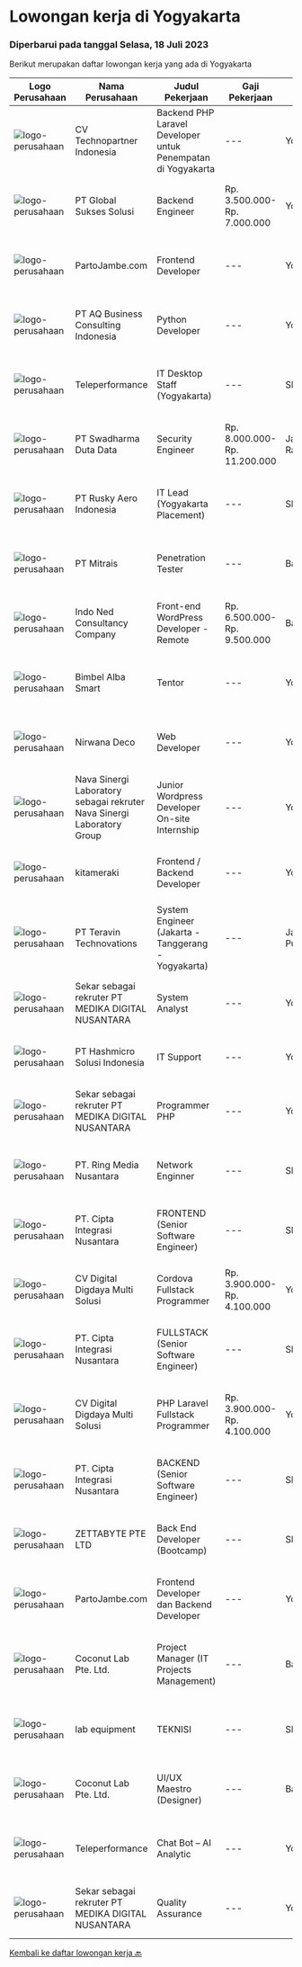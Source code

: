
  # Lowongan kerja di Yogyakarta

  ### Diperbarui pada tanggal Selasa, 18 Juli 2023

  Berikut merupakan daftar lowongan kerja yang ada di Yogyakarta

  |Logo Perusahaan | Nama Perusahaan | Judul Pekerjaan | Gaji Pekerjaan | Lokasi | Deskripsi | Tanggal diunggah | Pranala |
  | -------------- | --------------- | --------------- | --------- | --------- | -------------- | ------- | ----------- |
  |![logo-perusahaan](https://image-service-cdn.seek.com.au/58a9f0f7c563607255b18c1090a985c42d17b7c8/ee4dce1061f3f616224767ad58cb2fc751b8d2dc)|CV Technopartner Indonesia|Backend PHP Laravel Developer untuk Penempatan di Yogyakarta|---|Yogyakarta|Job Description &amp; Requirements : Build Web Application (PHP, Laravel) Experienced in making or integrating API Experienced in using versioning...|Senin, 17 Juli 2023|https://www.jobstreet.co.id/id/job/backend-php-laravel-developer-untuk-penempatan-di-yogyakarta-4407405?token=0~dbabb895-b25f-4c1b-bc35-d173627b4d4b&sectionRank=1&jobId=jobstreet-id-job-4407405|
|![logo-perusahaan](https://image-service-cdn.seek.com.au/186a9ca97c9050b5f74b9d52c29d1295c842cef8/ee4dce1061f3f616224767ad58cb2fc751b8d2dc)|PT Global Sukses Solusi|Backend Engineer|Rp. 3.500.000-Rp. 7.000.000|Yogyakarta|He / She will be responsible for supervised engineering team and also hands on in building the structure of a software application. Primarily spend...|Senin, 17 Juli 2023|https://www.jobstreet.co.id/id/job/backend-engineer-4406892?token=0~dbabb895-b25f-4c1b-bc35-d173627b4d4b&sectionRank=2&jobId=jobstreet-id-job-4406892|
|![logo-perusahaan](https://i.ibb.co/sqvTCh9/112815900-stock-vector-no-image-available-icon-flat-vector.webp)|PartoJambe.com|Frontend Developer|---|Yogyakarta|Homebase YogyakartaRemote, Work from Home 2+ Years Experience in software development. Knowledge in Agile methodology of running projects. Excellent...|Senin, 17 Juli 2023|https://www.jobstreet.co.id/id/job/frontend-developer-4406534?token=0~dbabb895-b25f-4c1b-bc35-d173627b4d4b&sectionRank=3&jobId=jobstreet-id-job-4406534|
|![logo-perusahaan](https://image-service-cdn.seek.com.au/2e711ecbf0cee5ba16af6ba608600002590a63e6/ee4dce1061f3f616224767ad58cb2fc751b8d2dc)|PT AQ Business Consulting Indonesia|Python Developer|---|Yogyakarta|Requirement: Candidate must possess at least Bachelor degree in IT or equivalent. Have at least 3-years working experience in related field. Possess...|Senin, 17 Juli 2023|https://www.jobstreet.co.id/id/job/python-developer-4407276?token=0~dbabb895-b25f-4c1b-bc35-d173627b4d4b&sectionRank=4&jobId=jobstreet-id-job-4407276|
|![logo-perusahaan](https://image-service-cdn.seek.com.au/d99766a649e00531b08c4eb8bc4dc379f3e74942/ee4dce1061f3f616224767ad58cb2fc751b8d2dc)|Teleperformance|IT Desktop Staff (Yogyakarta)|---|Sleman|Job Responsibilities- Installing and configuring computer hardware, software, systems, networks, printers and scanners- Monitoring and maintaining...|Rabu, 12 Juli 2023|https://www.jobstreet.co.id/id/job/it-desktop-staff-yogyakarta-4401534?token=0~dbabb895-b25f-4c1b-bc35-d173627b4d4b&sectionRank=5&jobId=jobstreet-id-job-4401534|
|![logo-perusahaan](https://image-service-cdn.seek.com.au/0f683dc67275bb803453d1e92fb7cd7b12b824b6/ee4dce1061f3f616224767ad58cb2fc751b8d2dc)|PT Swadharma Duta Data|Security Engineer|Rp. 8.000.000-Rp. 11.200.000|Jakarta Raya|S1 Jurusan/Prodi Teknik Komputer/ Teknik Informatika (Wajib) Waktu kerja Shift (sesuai dengan jadwal yang ditentukan) Bersedia ditempatkan Palembang...|Kamis, 13 Juli 2023|https://www.jobstreet.co.id/id/job/security-engineer-4402844?token=0~dbabb895-b25f-4c1b-bc35-d173627b4d4b&sectionRank=6&jobId=jobstreet-id-job-4402844|
|![logo-perusahaan](https://image-service-cdn.seek.com.au/12dd705c04a8f18553135125f966727653186f21/ee4dce1061f3f616224767ad58cb2fc751b8d2dc)|PT Rusky Aero Indonesia|IT Lead (Yogyakarta Placement)|---|Sleman|Responsibilities: Coordinate internal resources and third parties/vendors for the flawless execution of projects Ensure that all projects are...|Jumat, 14 Juli 2023|https://www.jobstreet.co.id/id/job/it-lead-yogyakarta-placement-4405112?token=0~dbabb895-b25f-4c1b-bc35-d173627b4d4b&sectionRank=7&jobId=jobstreet-id-job-4405112|
|![logo-perusahaan](https://image-service-cdn.seek.com.au/969b0c47f133a1e0155056a5d964c63953dd6304/ee4dce1061f3f616224767ad58cb2fc751b8d2dc)|PT Mitrais|Penetration Tester|---|Bali|We are looking for a skilled Security Engineer - Penetration Tester to join our team. The successful candidate will be responsible for identifying,...|Jumat, 14 Juli 2023|https://www.jobstreet.co.id/id/job/penetration-tester-4404845?token=0~dbabb895-b25f-4c1b-bc35-d173627b4d4b&sectionRank=8&jobId=jobstreet-id-job-4404845|
|![logo-perusahaan](https://image-service-cdn.seek.com.au/0a642188b6f444564b4e7d0e61cdd79a37cdf0fa/ee4dce1061f3f616224767ad58cb2fc751b8d2dc)|Indo Ned Consultancy Company|Front-end WordPress Developer - Remote|Rp. 6.500.000-Rp. 9.500.000|Bali|Note: This job is not at IndoNed. You will be working for a Dutch company called U Digital (U B.V.) in Indonesia. U Digital is responsible for the...|Jumat, 14 Juli 2023|https://www.jobstreet.co.id/id/job/front-end-wordpress-developer-remote-4405607?token=0~dbabb895-b25f-4c1b-bc35-d173627b4d4b&sectionRank=9&jobId=jobstreet-id-job-4405607|
|![logo-perusahaan](https://i.ibb.co/sqvTCh9/112815900-stock-vector-no-image-available-icon-flat-vector.webp)|Bimbel Alba Smart|Tentor|---|Yogyakarta|Kualifikasi Min. S1 atau sederajat S1 Jurusan matematika, ilmu komputer, teknik informatika, sistem informasi, manajemen informasi, statistik, atau...|Jumat, 14 Juli 2023|https://www.jobstreet.co.id/id/job/tentor-1036415491?token=0~dbabb895-b25f-4c1b-bc35-d173627b4d4b&sectionRank=10&jobId=jobstreet-id-job-1036415491|
|![logo-perusahaan](https://i.ibb.co/sqvTCh9/112815900-stock-vector-no-image-available-icon-flat-vector.webp)|Nirwana Deco|Web Developer|---|Yogyakarta|Kualifikasi :   Menguasai PHP framework (CI dan laravel).  Menguasai CSS dan Java Script.  Memiliki portofolio.   Bisa mengembangkan CMS wordpress (...|Jumat, 14 Juli 2023|https://www.jobstreet.co.id/id/job/web-developer-1036415310?token=0~dbabb895-b25f-4c1b-bc35-d173627b4d4b&sectionRank=11&jobId=jobstreet-id-job-1036415310|
|![logo-perusahaan](https://i.ibb.co/sqvTCh9/112815900-stock-vector-no-image-available-icon-flat-vector.webp)|Nava Sinergi Laboratory sebagai rekruter Nava Sinergi Laboratory Group|Junior Wordpress Developer On-site Internship|---|Yogyakarta|Junior Wordpress Developer On-site InternshipKualifikasi :- Pendidikan SMA/K atau mahasiswa semester akhir/tidak memiliki kelas aktif- Menguasai...|Kamis, 13 Juli 2023|https://www.jobstreet.co.id/id/job/junior-wordpress-developer-on-site-internship-1036410551?token=0~dbabb895-b25f-4c1b-bc35-d173627b4d4b&sectionRank=12&jobId=jobstreet-id-job-1036410551|
|![logo-perusahaan](https://i.ibb.co/sqvTCh9/112815900-stock-vector-no-image-available-icon-flat-vector.webp)|kitameraki|Frontend / Backend Developer|---|Yogyakarta|You are a Front-End/Back-End Developer who is looking for exciting challenges, this position may interest you!To support our ambitious growth and...|Rabu, 12 Juli 2023|https://www.jobstreet.co.id/id/job/frontend-backend-developer-4402190?token=0~dbabb895-b25f-4c1b-bc35-d173627b4d4b&sectionRank=13&jobId=jobstreet-id-job-4402190|
|![logo-perusahaan](https://image-service-cdn.seek.com.au/7f5c1a5170737cbfb72ba21f6ae2e7b8eb200d86/ee4dce1061f3f616224767ad58cb2fc751b8d2dc)|PT Teravin Technovations|System Engineer (Jakarta - Tanggerang - Yogyakarta)|---|Jakarta Pusat|We are looking for a System Engineer for working closely with internal team to deploy IT projects and working side by side with technical leads to...|Selasa, 11 Juli 2023|https://www.jobstreet.co.id/id/job/system-engineer-jakarta-tanggerang-yogyakarta-4399796?token=0~dbabb895-b25f-4c1b-bc35-d173627b4d4b&sectionRank=14&jobId=jobstreet-id-job-4399796|
|![logo-perusahaan](https://i.ibb.co/sqvTCh9/112815900-stock-vector-no-image-available-icon-flat-vector.webp)|Sekar sebagai rekruter PT MEDIKA DIGITAL NUSANTARA|System Analyst|---|Yogyakarta|PT MEDIKA DIGITAL NUSANTARA bergerak di bidang healthcare technologi membuka lowongan untuk posisi:SYSTEM ANALYST Menguasai salah satu PHP Framework...|Selasa, 11 Juli 2023|https://www.jobstreet.co.id/id/job/system-analyst-1036388352?token=0~dbabb895-b25f-4c1b-bc35-d173627b4d4b&sectionRank=15&jobId=jobstreet-id-job-1036388352|
|![logo-perusahaan](https://image-service-cdn.seek.com.au/f6d60ad46f70dbd67cd5ea70ad66341689963cbd/ee4dce1061f3f616224767ad58cb2fc751b8d2dc)|PT Hashmicro Solusi Indonesia|IT Support|---|Yogyakarta|Responsibilities: Assist customers in troubleshooting problems, diagnose issues with software installation and application, identify sources of the...|Jumat, 07 Juli 2023|https://www.jobstreet.co.id/id/job/it-support-4397105?token=0~dbabb895-b25f-4c1b-bc35-d173627b4d4b&sectionRank=16&jobId=jobstreet-id-job-4397105|
|![logo-perusahaan](https://i.ibb.co/sqvTCh9/112815900-stock-vector-no-image-available-icon-flat-vector.webp)|Sekar sebagai rekruter PT MEDIKA DIGITAL NUSANTARA|Programmer PHP|---|Yogyakarta|PT MEDIKA DIGITAL NUSANTARA bergerak di bidang healthcare technologi membuka lowongan untuk posisi:Programmer PHP, kualifikasi: Memahami konsep Object...|Selasa, 11 Juli 2023|https://www.jobstreet.co.id/id/job/programmer-php-1036388035?token=0~dbabb895-b25f-4c1b-bc35-d173627b4d4b&sectionRank=17&jobId=jobstreet-id-job-1036388035|
|![logo-perusahaan](https://image-service-cdn.seek.com.au/05c4a06968da47886829117565b0a6feb28b4897/ee4dce1061f3f616224767ad58cb2fc751b8d2dc)|PT. Ring Media Nusantara|Network Enginner|---|Sleman|-Pendidikan Min. SMK, Diploma (D3) / sarjana (S1) Ilmu Komputer, sistem informasi, Teknik komputer, atau Pendidikan yang setara.-Diutamakan memiliki...|Selasa, 11 Juli 2023|https://www.jobstreet.co.id/id/job/network-enginner-1036388709?token=0~dbabb895-b25f-4c1b-bc35-d173627b4d4b&sectionRank=18&jobId=jobstreet-id-job-1036388709|
|![logo-perusahaan](https://i.ibb.co/sqvTCh9/112815900-stock-vector-no-image-available-icon-flat-vector.webp)|PT. Cipta Integrasi Nusantara|FRONTEND (Senior  Software Engineer)|---|Sleman|Fulltime Onsite (WFO) at Seturan, Sleman, YogyakartaRequirements :- Bachelor's degree in computer science, information technology, or a related field-...|Kamis, 13 Juli 2023|https://www.jobstreet.co.id/id/job/frontend-senior-software-engineer-1036410669?token=0~dbabb895-b25f-4c1b-bc35-d173627b4d4b&sectionRank=19&jobId=jobstreet-id-job-1036410669|
|![logo-perusahaan](https://image-service-cdn.seek.com.au/753468adf13b25f9fe1b3b78cbbce2ee6cee7806/ee4dce1061f3f616224767ad58cb2fc751b8d2dc)|CV Digital Digdaya Multi Solusi|Cordova Fullstack Programmer|Rp. 3.900.000-Rp. 4.100.000|Yogyakarta|Kami di Yogyakarta sedang membutuhkan fulltimer full-stack programmer Cordova untuk dikontrak selama pelaksanaan suatu project.Pekerjaan bersifat work...|Senin, 10 Juli 2023|https://www.jobstreet.co.id/id/job/cordova-fullstack-programmer-4399606?token=0~dbabb895-b25f-4c1b-bc35-d173627b4d4b&sectionRank=20&jobId=jobstreet-id-job-4399606|
|![logo-perusahaan](https://i.ibb.co/sqvTCh9/112815900-stock-vector-no-image-available-icon-flat-vector.webp)|PT. Cipta Integrasi Nusantara|FULLSTACK (Senior Software Engineer)|---|Sleman|Fulltime Onsite (WFO) at Seturan, Sleman, YogyakartaRequirements :- Bachelor's degree in computer science, information technology, or a related field-...|Kamis, 13 Juli 2023|https://www.jobstreet.co.id/id/job/fullstack-senior-software-engineer-1036410580?token=0~dbabb895-b25f-4c1b-bc35-d173627b4d4b&sectionRank=21&jobId=jobstreet-id-job-1036410580|
|![logo-perusahaan](https://image-service-cdn.seek.com.au/753468adf13b25f9fe1b3b78cbbce2ee6cee7806/ee4dce1061f3f616224767ad58cb2fc751b8d2dc)|CV Digital Digdaya Multi Solusi|PHP Laravel Fullstack Programmer|Rp. 3.900.000-Rp. 4.100.000|Yogyakarta|Kami di Yogyakarta sedang membutuhkan fulltimer full-stack programmer PHP Laravel untuk dikontrak selama pelaksanaan suatu project.Pekerjaan bersifat...|Minggu, 09 Juli 2023|https://www.jobstreet.co.id/id/job/php-laravel-fullstack-programmer-4397887?token=0~dbabb895-b25f-4c1b-bc35-d173627b4d4b&sectionRank=22&jobId=jobstreet-id-job-4397887|
|![logo-perusahaan](https://i.ibb.co/sqvTCh9/112815900-stock-vector-no-image-available-icon-flat-vector.webp)|PT. Cipta Integrasi Nusantara|BACKEND (Senior  Software Engineer)|---|Sleman|Fulltime Onsite (WFO) at Seturan, Sleman, YogyakartaRequirements :- Bachelor's degree in computer science, information technology, or a related field-...|Kamis, 13 Juli 2023|https://www.jobstreet.co.id/id/job/backend-senior-software-engineer-1036410492?token=0~dbabb895-b25f-4c1b-bc35-d173627b4d4b&sectionRank=23&jobId=jobstreet-id-job-1036410492|
|![logo-perusahaan](https://image-service-cdn.seek.com.au/d6f07ae1ef1c30933944876d0a20460f9f186c19/ee4dce1061f3f616224767ad58cb2fc751b8d2dc)|ZETTABYTE PTE LTD|Back End Developer (Bootcamp)|---|Sleman|Qualifications: Domicile in Yogyakarta or Bali Open for fresh graduate/final year students Love logic in general Willing to learn and can work with a...|Sabtu, 08 Juli 2023|https://www.jobstreet.co.id/id/job/back-end-developer-bootcamp-4397848?token=0~dbabb895-b25f-4c1b-bc35-d173627b4d4b&sectionRank=24&jobId=jobstreet-id-job-4397848|
|![logo-perusahaan](https://i.ibb.co/sqvTCh9/112815900-stock-vector-no-image-available-icon-flat-vector.webp)|PartoJambe.com|Frontend Developer dan Backend Developer|---|Yogyakarta|Homebase YogyakartaRemote, Work from HomeBackend : 2+ Years Experience in software development. Knowledge in Agile methodology of running projects....|Kamis, 13 Juli 2023|https://www.jobstreet.co.id/id/job/frontend-developer-dan-backend-developer-4402932?token=0~dbabb895-b25f-4c1b-bc35-d173627b4d4b&sectionRank=25&jobId=jobstreet-id-job-4402932|
|![logo-perusahaan](https://i.ibb.co/sqvTCh9/112815900-stock-vector-no-image-available-icon-flat-vector.webp)|Coconut Lab Pte. Ltd.|Project Manager (IT Projects Management)|---|Bali|Calling all champions of innovation and masterful organizers! Are you ready to embark on an exhilarating journey with Coconut Lab's dynamic and...|Kamis, 06 Juli 2023|https://www.jobstreet.co.id/id/job/project-manager-it-projects-management-10922295/origin/sg?token=0~dbabb895-b25f-4c1b-bc35-d173627b4d4b&sectionRank=26&jobId=jobstreet-sg-job-10922295|
|![logo-perusahaan](https://image-service-cdn.seek.com.au/be545b9d78d3c904fa7c19ff8ee33a07efc8c781/ee4dce1061f3f616224767ad58cb2fc751b8d2dc)|lab equipment|TEKNISI|---|Sleman|Kualifikasi Usia maksimal 30 tahun Pendidikan D3/S1 Elektro Medis, Elektro, Mekatronika, Instrumentasi. Fresh graduated welcome Mau belajar dan...|Senin, 10 Juli 2023|https://www.jobstreet.co.id/id/job/teknisi-4398725?token=0~dbabb895-b25f-4c1b-bc35-d173627b4d4b&sectionRank=27&jobId=jobstreet-id-job-4398725|
|![logo-perusahaan](https://i.ibb.co/sqvTCh9/112815900-stock-vector-no-image-available-icon-flat-vector.webp)|Coconut Lab Pte. Ltd.|UI/UX Maestro (Designer)|---|Bali|Are you a seasoned design maestro with a passion for leading and inspiring creative teams? Look no further! Coconut Lab, a dynamic and innovative...|Kamis, 06 Juli 2023|https://www.jobstreet.co.id/id/job/ui-ux-maestro-designer-10923068/origin/sg?token=0~dbabb895-b25f-4c1b-bc35-d173627b4d4b&sectionRank=28&jobId=jobstreet-sg-job-10923068|
|![logo-perusahaan](https://image-service-cdn.seek.com.au/d99766a649e00531b08c4eb8bc4dc379f3e74942/ee4dce1061f3f616224767ad58cb2fc751b8d2dc)|Teleperformance|Chat Bot – AI Analytic|---|Yogyakarta|Location:YOGAYAKARTA SITEDescription: Applying data analysis techniques to analyze logs and user feedback to improve the coverage, resolution rate and...|Jumat, 07 Juli 2023|https://www.jobstreet.co.id/id/job/chat-bot-ai-analytic-4397492?token=0~dbabb895-b25f-4c1b-bc35-d173627b4d4b&sectionRank=29&jobId=jobstreet-id-job-4397492|
|![logo-perusahaan](https://i.ibb.co/sqvTCh9/112815900-stock-vector-no-image-available-icon-flat-vector.webp)|Sekar sebagai rekruter PT MEDIKA DIGITAL NUSANTARA|Quality Assurance|---|Yogyakarta|PT MEDIKA DIGITAL NUSANTARA bergerak di bidang healthcare technologi membuka lowongan untuk posisi:QUALITY ASSURANCE  Menguasai computer programming...|Selasa, 11 Juli 2023|https://www.jobstreet.co.id/id/job/quality-assurance-1036388152?token=0~dbabb895-b25f-4c1b-bc35-d173627b4d4b&sectionRank=30&jobId=jobstreet-id-job-1036388152|


  [Kembali ke daftar lowongan kerja 🔙](../README.md#daftar-lowongan-kerja)
  
